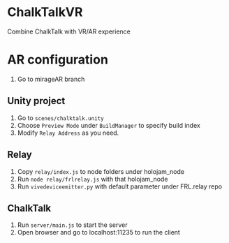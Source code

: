# ChalkTalkVR
Combine ChalkTalk with VR/AR experience

# AR configuration
1. Go to mirageAR branch

## Unity project
1. Go to `scenes/chalktalk.unity`
2. Choose `Preview Mode` under `BuildManager` to specify build index
3. Modify `Relay Address` as you need.

## Relay
1. Copy `relay/index.js` to node folders under holojam_node
2. Run `node relay/frlrelay.js` with that holojam_node
3. Run `vivedeviceemitter.py` with default parameter under FRL.relay repo

## ChalkTalk
1. Run `server/main.js` to start the server
2. Open browser and go to localhost:11235 to run the client